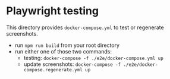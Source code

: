 # Playwright testing

This directory provides `docker-compose.yml` to test or regenerate screenshots.

-   run `npm run build` from your root directory
-   run either one of those two commands:
    -   testing: `docker-compose -f ./e2e/docker-compose.yml up`
    -   update screenshots: `docker-compose -f ./e2e/docker-compose.regenerate.yml up`
